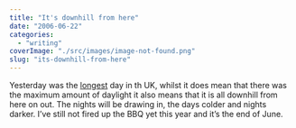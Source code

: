 ```yaml
---
title: "It's downhill from here"
date: "2006-06-22"
categories: 
  - "writing"
coverImage: "./src/images/image-not-found.png"
slug: "its-downhill-from-here"
---
```


Yesterday was the [longest](http://en.wikipedia.org/wiki/Summer_Solstice) day in th UK, whilst it does mean that there was the maximum amount of daylight it also means that it is all downhill from here on out. The nights will be drawing in, the days colder and nights darker. I’ve still not fired up the BBQ yet this year and it’s the end of June.
